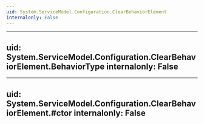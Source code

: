 ```yaml
---
uid: System.ServiceModel.Configuration.ClearBehaviorElement
internalonly: False
---
```


---
uid: System.ServiceModel.Configuration.ClearBehaviorElement.BehaviorType
internalonly: False
---

---
uid: System.ServiceModel.Configuration.ClearBehaviorElement.#ctor
internalonly: False
---
